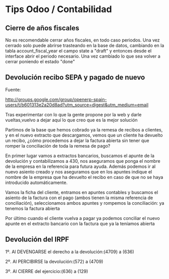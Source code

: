 # Tips Odoo / Contabilidad

## Cierre de años fiscales

No es recomendable cerrar años fiscales, en todo caso periodos. Una vez cerrado solo puede abrirse trasteando en la base de datos, cambiando en la tabla account_fiscal_year el campo state a "draft" y entonces desde el interface abrir el periodo necesario. Una vez cambiado lo que sea volver a cerrar poniendo el estado "done"

##  Devolución recibo SEPA y pagado de nuevo

Fuente: 

http://groups.google.com/group/openerp-spain-users/t/b601313e2a20d8ad?utm_source=digest&utm_medium=email

Tras experimentar con lo que la gente propone por la web y darle vueltas,vuelvo a dejar aquí lo que creo que es la mejor solución
 
Partimos de la base que hemos cobrado ya la remesa de recibos a clientes, y en el nuevo extracto que descargamos, vemos que un cliente ha devuelto un recibo, ¿cómo procedemos a dejar la factura abierta sin tener que romper la conciliación de toda la remesa de pago?

En primer lugar vamos a extractos bancarios, buscamos el apunte de la devolución y contabilizamos a 430, nos aseguramos que ponga el nombre de la empresa en la referencia para futura ayuda. Además podemos ir al nuevo asiento creado y nos aseguramos que en los apuntes indique el nombre de la empresa que ha devuelto el recibo en caso de que no se haya introducido automáticamente.

Vamos la ficha del cliente, entramos en apuntes contables y buscamos el asiento de la factura con el pago (ambos tienen la misma referencia de conciliación), seleccionamos ambos apuntes y rompemos la conciliación: ya tenemos la factura abierta

Por último cuando el cliente vuelva a pagar ya podemos conciliar el nuevo apunte en el extracto bancario con la factura que ya la teníamos abierta

## Devolución del IRPF

1º. Al DEVENGARSE el derecho a la devolución:(4709) a (636)

2º. Al PERCIBIRSE la devolución:(572) a (4709)

3º. Al CIERRE del ejercicio:(636) a (129)
